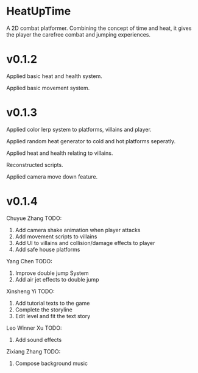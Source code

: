 # HeatUpTime
A 2D combat platformer. Combining the concept of time and heat, it gives the player the carefree combat and jumping experiences.

# v0.1.2
Applied basic heat and health system.

Applied basic movement system.


# v0.1.3
Applied color lerp system to platforms, villains and player.

Applied random heat generator to cold and hot platforms seperatly.

Applied heat and health relating to villains.

Reconstructed scripts.

Applied camera move down feature.

# v0.1.4
Chuyue Zhang TODO:
1. Add camera shake animation when player attacks
2. Add movement scripts to villains
3. Add UI to villains and collision/damage effects to player
4. Add safe house platforms

Yang Chen TODO:
1. Improve double jump System
2. Add air jet effects to double jump

Xinsheng Yi TODO:
1. Add tutorial texts to the game
2. Complete the storyline
3. Edit level and fit the text story

Leo Winner Xu TODO:
1. Add sound effects

Zixiang Zhang TODO:
1. Compose background music
